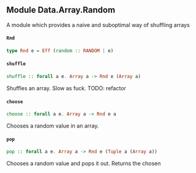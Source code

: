 ## Module Data.Array.Random

A module which provides a naive and suboptimal way of shuffling arrays

#### `Rnd`

``` purescript
type Rnd e = Eff (random :: RANDOM | e)
```

#### `shuffle`

``` purescript
shuffle :: forall a e. Array a -> Rnd e (Array a)
```

Shuffles an array. Slow as fuck. TODO: refactor

#### `choose`

``` purescript
choose :: forall a e. Array a -> Rnd e a
```

Chooses a random value in an array.

#### `pop`

``` purescript
pop :: forall a e. Array a -> Rnd e (Tuple a (Array a))
```

Chooses a random value and pops it out. Returns the chosen


